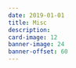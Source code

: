```yaml
---
date: 2019-01-01
title: Misc
description:
card-image: 12
banner-image: 24
banner-offset: 60
---
```

